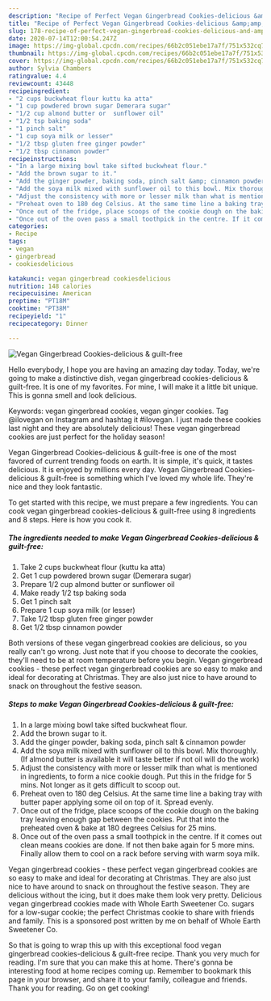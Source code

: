 ```yaml
---
description: "Recipe of Perfect Vegan Gingerbread Cookies-delicious &amp;amp; guilt-free"
title: "Recipe of Perfect Vegan Gingerbread Cookies-delicious &amp;amp; guilt-free"
slug: 178-recipe-of-perfect-vegan-gingerbread-cookies-delicious-and-amp-guilt-free
date: 2020-07-14T12:00:54.247Z
image: https://img-global.cpcdn.com/recipes/66b2c051ebe17a7f/751x532cq70/vegan-gingerbread-cookies-delicious-guilt-free-recipe-main-photo.jpg
thumbnail: https://img-global.cpcdn.com/recipes/66b2c051ebe17a7f/751x532cq70/vegan-gingerbread-cookies-delicious-guilt-free-recipe-main-photo.jpg
cover: https://img-global.cpcdn.com/recipes/66b2c051ebe17a7f/751x532cq70/vegan-gingerbread-cookies-delicious-guilt-free-recipe-main-photo.jpg
author: Sylvia Chambers
ratingvalue: 4.4
reviewcount: 43448
recipeingredient:
- "2 cups buckwheat flour kuttu ka atta"
- "1 cup powdered brown sugar Demerara sugar"
- "1/2 cup almond butter or  sunflower oil"
- "1/2 tsp baking soda"
- "1 pinch salt"
- "1 cup soya milk or lesser"
- "1/2 tbsp gluten free ginger powder"
- "1/2 tbsp cinnamon powder"
recipeinstructions:
- "In a large mixing bowl take sifted buckwheat flour."
- "Add the brown sugar to it."
- "Add the ginger powder, baking soda, pinch salt &amp; cinnamon powder"
- "Add the soya milk mixed with sunflower oil to this bowl. Mix thoroughly. (If almond butter is available it will taste better if not oil will do the work)"
- "Adjust the consistency with more or lesser milk than what is mentioned in ingredients, to form a nice cookie dough. Put this in the fridge for 5 mins. Not longer as it gets difficult to scoop out."
- "Preheat oven to 180 deg Celsius. At the same time line a baking tray with butter paper applying some oil on top of it. Spread evenly."
- "Once out of the fridge, place scoops of the cookie dough on the baking tray leaving enough gap between the cookies. Put that into the preheated oven &amp; bake at 180 degrees Celsius for 25 mins."
- "Once out of the oven pass a small toothpick in the centre. If it comes out clean means cookies are done. If not then bake again for 5 more mins. Finally allow them to cool on a rack before serving with warm soya milk."
categories:
- Recipe
tags:
- vegan
- gingerbread
- cookiesdelicious

katakunci: vegan gingerbread cookiesdelicious 
nutrition: 148 calories
recipecuisine: American
preptime: "PT18M"
cooktime: "PT38M"
recipeyield: "1"
recipecategory: Dinner

---
```



![Vegan Gingerbread Cookies-delicious &amp; guilt-free](https://img-global.cpcdn.com/recipes/66b2c051ebe17a7f/751x532cq70/vegan-gingerbread-cookies-delicious-guilt-free-recipe-main-photo.jpg)

Hello everybody, I hope you are having an amazing day today. Today, we're going to make a distinctive dish, vegan gingerbread cookies-delicious &amp; guilt-free. It is one of my favorites. For mine, I will make it a little bit unique. This is gonna smell and look delicious.

Keywords: vegan gingerbread cookies, vegan ginger cookies. Tag @ilovegan on Instagram and hashtag it #ilovegan. I just made these cookies last night and they are absolutely delicious! These vegan gingerbread cookies are just perfect for the holiday season!

Vegan Gingerbread Cookies-delicious &amp; guilt-free is one of the most favored of current trending foods on earth. It is simple, it's quick, it tastes delicious. It is enjoyed by millions every day. Vegan Gingerbread Cookies-delicious &amp; guilt-free is something which I've loved my whole life. They're nice and they look fantastic.


To get started with this recipe, we must prepare a few ingredients. You can cook vegan gingerbread cookies-delicious &amp; guilt-free using 8 ingredients and 8 steps. Here is how you cook it.

<!--inarticleads1-->

##### The ingredients needed to make Vegan Gingerbread Cookies-delicious &amp; guilt-free:

1. Take 2 cups buckwheat flour (kuttu ka atta)
1. Get 1 cup powdered brown sugar (Demerara sugar)
1. Prepare 1/2 cup almond butter or  sunflower oil
1. Make ready 1/2 tsp baking soda
1. Get 1 pinch salt
1. Prepare 1 cup soya milk (or lesser)
1. Take 1/2 tbsp gluten free ginger powder
1. Get 1/2 tbsp cinnamon powder


Both versions of these vegan gingerbread cookies are delicious, so you really can&#39;t go wrong. Just note that if you choose to decorate the cookies, they&#39;ll need to be at room temperature before you begin. Vegan gingerbread cookies - these perfect vegan gingerbread cookies are so easy to make and ideal for decorating at Christmas. They are also just nice to have around to snack on throughout the festive season. 

<!--inarticleads2-->

##### Steps to make Vegan Gingerbread Cookies-delicious &amp; guilt-free:

1. In a large mixing bowl take sifted buckwheat flour.
1. Add the brown sugar to it.
1. Add the ginger powder, baking soda, pinch salt &amp; cinnamon powder
1. Add the soya milk mixed with sunflower oil to this bowl. Mix thoroughly. (If almond butter is available it will taste better if not oil will do the work)
1. Adjust the consistency with more or lesser milk than what is mentioned in ingredients, to form a nice cookie dough. Put this in the fridge for 5 mins. Not longer as it gets difficult to scoop out.
1. Preheat oven to 180 deg Celsius. At the same time line a baking tray with butter paper applying some oil on top of it. Spread evenly.
1. Once out of the fridge, place scoops of the cookie dough on the baking tray leaving enough gap between the cookies. Put that into the preheated oven &amp; bake at 180 degrees Celsius for 25 mins.
1. Once out of the oven pass a small toothpick in the centre. If it comes out clean means cookies are done. If not then bake again for 5 more mins. Finally allow them to cool on a rack before serving with warm soya milk.


Vegan gingerbread cookies - these perfect vegan gingerbread cookies are so easy to make and ideal for decorating at Christmas. They are also just nice to have around to snack on throughout the festive season. They are delicious without the icing, but it does make them look very pretty. Delicious vegan gingerbread cookies made with Whole Earth Sweetener Co. sugars for a low-sugar cookie; the perfect Christmas cookie to share with friends and family. This is a sponsored post written by me on behalf of Whole Earth Sweetener Co. 

So that is going to wrap this up with this exceptional food vegan gingerbread cookies-delicious &amp; guilt-free recipe. Thank you very much for reading. I'm sure that you can make this at home. There's gonna be interesting food at home recipes coming up. Remember to bookmark this page in your browser, and share it to your family, colleague and friends. Thank you for reading. Go on get cooking!
